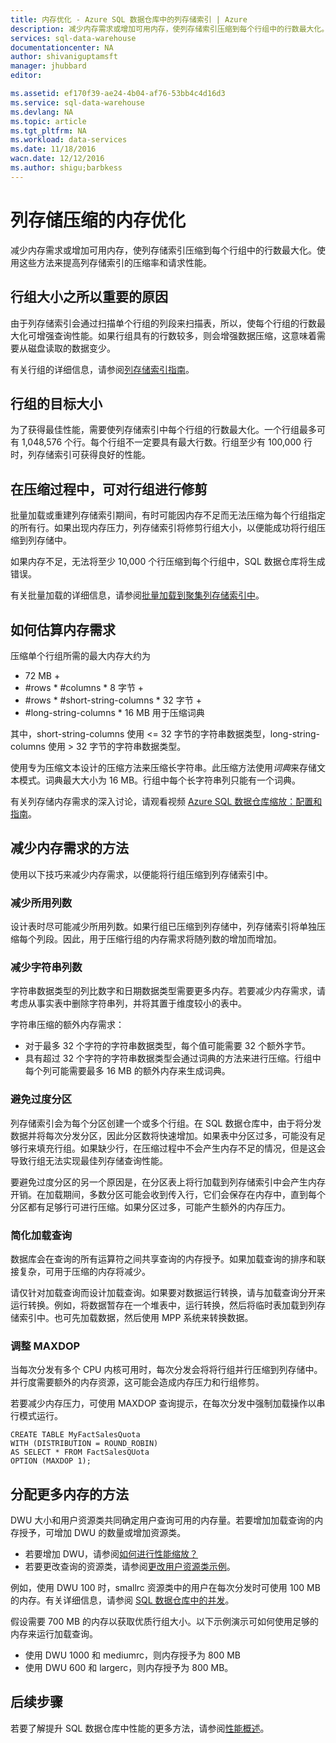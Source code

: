 ```yaml
---
title: 内存优化 - Azure SQL 数据仓库中的列存储索引 | Azure
description: 减少内存需求或增加可用内存，使列存储索引压缩到每个行组中的行数最大化。
services: sql-data-warehouse
documentationcenter: NA
author: shivaniguptamsft
manager: jhubbard
editor: 

ms.assetid: ef170f39-ae24-4b04-af76-53bb4c4d16d3
ms.service: sql-data-warehouse
ms.devlang: NA
ms.topic: article
ms.tgt_pltfrm: NA
ms.workload: data-services
ms.date: 11/18/2016
wacn.date: 12/12/2016
ms.author: shigu;barbkess
---
```


# 列存储压缩的内存优化

减少内存需求或增加可用内存，使列存储索引压缩到每个行组中的行数最大化。使用这些方法来提高列存储索引的压缩率和请求性能。

## 行组大小之所以重要的原因
由于列存储索引会通过扫描单个行组的列段来扫描表，所以，使每个行组的行数最大化可增强查询性能。如果行组具有的行数较多，则会增强数据压缩，这意味着需要从磁盘读取的数据变少。

有关行组的详细信息，请参阅[列存储索引指南](https://msdn.microsoft.com/zh-cn/library/gg492088.aspx)。

## 行组的目标大小
为了获得最佳性能，需要使列存储索引中每个行组的行数最大化。一个行组最多可有 1,048,576 个行。每个行组不一定要具有最大行数。行组至少有 100,000 行时，列存储索引可获得良好的性能。

## 在压缩过程中，可对行组进行修剪

批量加载或重建列存储索引期间，有时可能因内存不足而无法压缩为每个行组指定的所有行。如果出现内存压力，列存储索引将修剪行组大小，以便能成功将行组压缩到列存储中。

如果内存不足，无法将至少 10,000 个行压缩到每个行组中，SQL 数据仓库将生成错误。

有关批量加载的详细信息，请参阅[批量加载到聚集列存储索引中](https://msdn.microsoft.com/zh-CN/library/dn935008.aspx)。

## 如何估算内存需求

压缩单个行组所需的最大内存大约为

- 72 MB +
- #rows * #columns * 8 字节 +
- #rows * #short-string-columns * 32 字节 +
- #long-string-columns * 16 MB 用于压缩词典

其中，short-string-columns 使用 <= 32 字节的字符串数据类型，long-string-columns 使用 > 32 字节的字符串数据类型。

使用专为压缩文本设计的压缩方法来压缩长字符串。此压缩方法使用*词典*来存储文本模式。词典最大大小为 16 MB。行组中每个长字符串列只能有一个词典。

有关列存储内存需求的深入讨论，请观看视频 [Azure SQL 数据仓库缩放：配置和指南](https://myignite.microsoft.com/videos/14822)。

## 减少内存需求的方法

使用以下技巧来减少内存需求，以便能将行组压缩到列存储索引中。

### 减少所用列数
设计表时尽可能减少所用列数。如果行组已压缩到列存储中，列存储索引将单独压缩每个列段。因此，用于压缩行组的内存需求将随列数的增加而增加。

### 减少字符串列数
字符串数据类型的列比数字和日期数据类型需要更多内存。若要减少内存需求，请考虑从事实表中删除字符串列，并将其置于维度较小的表中。

字符串压缩的额外内存需求：

- 对于最多 32 个字符的字符串数据类型，每个值可能需要 32 个额外字节。
- 具有超过 32 个字符的字符串数据类型会通过词典的方法来进行压缩。行组中每个列可能需要最多 16 MB 的额外内存来生成词典。

### 避免过度分区

列存储索引会为每个分区创建一个或多个行组。在 SQL 数据仓库中，由于将分发数据并将每次分发分区，因此分区数将快速增加。如果表中分区过多，可能没有足够行来填充行组。如果缺少行，在压缩过程中不会产生内存不足的情况，但是这会导致行组无法实现最佳列存储查询性能。

要避免过度分区的另一个原因是，在分区表上将行加载到列存储索引中会产生内存开销。在加载期间，多数分区可能会收到传入行，它们会保存在内存中，直到每个分区都有足够行可进行压缩。如果分区过多，可能产生额外的内存压力。

### 简化加载查询

数据库会在查询的所有运算符之间共享查询的内存授予。如果加载查询的排序和联接复杂，可用于压缩的内存将减少。

请仅针对加载查询而设计加载查询。如果要对数据运行转换，请与加载查询分开来运行转换。例如，将数据暂存在一个堆表中，运行转换，然后将临时表加载到列存储索引中。也可先加载数据，然后使用 MPP 系统来转换数据。

### 调整 MAXDOP

当每次分发有多个 CPU 内核可用时，每次分发会将将行组并行压缩到列存储中。并行度需要额外的内存资源，这可能会造成内存压力和行组修剪。

若要减少内存压力，可使用 MAXDOP 查询提示，在每次分发中强制加载操作以串行模式运行。

    CREATE TABLE MyFactSalesQuota 
    WITH (DISTRIBUTION = ROUND_ROBIN)
    AS SELECT * FROM FactSalesQUota 
    OPTION (MAXDOP 1);

## 分配更多内存的方法

DWU 大小和用户资源类共同确定用户查询可用的内存量。若要增加加载查询的内存授予，可增加 DWU 的数量或增加资源类。

- 若要增加 DWU，请参阅[如何进行性能缩放？](./sql-data-warehouse-manage-compute-overview.md#scale-performance)
- 若要更改查询的资源类，请参阅[更改用户资源类示例](./sql-data-warehouse-develop-concurrency.md#change-a-user-resource-class-example)。

例如，使用 DWU 100 时，smallrc 资源类中的用户在每次分发时可使用 100 MB 的内存。有关详细信息，请参阅 [SQL 数据仓库中的并发](./sql-data-warehouse-develop-concurrency.md)。

假设需要 700 MB 的内存以获取优质行组大小。以下示例演示可如何使用足够的内存来运行加载查询。

- 使用 DWU 1000 和 mediumrc，则内存授予为 800 MB
- 使用 DWU 600 和 largerc，则内存授予为 800 MB。

## 后续步骤

若要了解提升 SQL 数据仓库中性能的更多方法，请参阅[性能概述](./sql-data-warehouse-overview-manage-user-queries.md)。

<!--Image references-->

<!--Article references-->

<!--MSDN references-->

<!--Other Web references-->

<!---HONumber=Mooncake_1205_2016-->